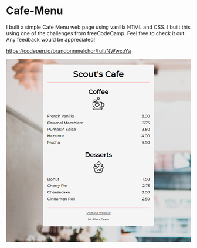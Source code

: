 # Cafe-Menu

I built a simple Cafe Menu web page using vanilla HTML and CSS. I built this using one of the challenges from freeCodeCamp. Feel free to check it out. Any feedback would be appreciated!

https://codepen.io/brandonnmelchor/full/NWwxoYa

![Cafe Menu screenshot](https://raw.githubusercontent.com/brandonnmelchor/Cafe-Menu/main/screenshot.jpg)
